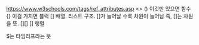 https://www.w3schools.com/tags/ref_attributes.asp
<> 
() 이것만 있으면 함수
{} 이걸 가지면 블럭
[] 배열. 리스트 구조. []가 늘어날 수록 차원이 늘어남 즉, []는 차원을 뜻. 
[][] [] 행렬 

$는 타임리프라는 뜻
